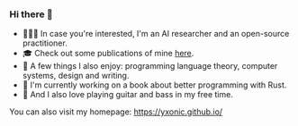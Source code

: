 ### Hi there 👋

- 👨🏻‍💻 In case you're interested, I'm an AI researcher and an open-source practitioner.
- 🎓 Check out some publications of mine [here](https://yxonic.github.io/publications).
- 🎨 A few things I also enjoy: programming language theory, computer systems, design and writing.
- 📘 I'm currently working on a book about better programming with Rust.
- 🎸 And I also love playing guitar and bass in my free time.

You can also visit my homepage: https://yxonic.github.io/
